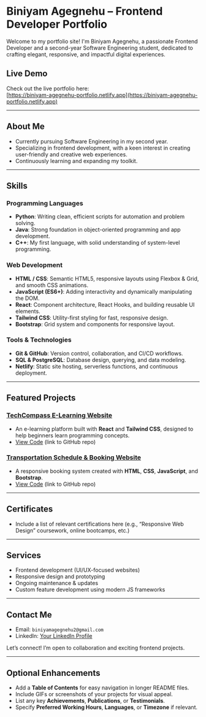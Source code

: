 # Biniyam Agegnehu – Frontend Developer Portfolio

Welcome to my portfolio site! I'm Biniyam Agegnehu, a passionate Frontend Developer and a second-year Software Engineering student, dedicated to crafting elegant, responsive, and impactful digital experiences.

##  Live Demo
Check out the live portfolio here:  
[https://biniyam-agegnehu-portfolio.netlify.app](https://biniyam-agegnehu-portfolio.netlify.app)

---

##  About Me
- Currently pursuing Software Engineering in my second year.
- Specializing in frontend development, with a keen interest in creating user-friendly and creative web experiences.
- Continuously learning and expanding my toolkit.

---

##  Skills

### Programming Languages
- **Python**: Writing clean, efficient scripts for automation and problem solving.  
- **Java**: Strong foundation in object-oriented programming and app development.  
- **C++**: My first language, with solid understanding of system-level programming.

### Web Development
- **HTML / CSS**: Semantic HTML5, responsive layouts using Flexbox & Grid, and smooth CSS animations.  
- **JavaScript (ES6+)**: Adding interactivity and dynamically manipulating the DOM.  
- **React**: Component architecture, React Hooks, and building reusable UI elements.  
- **Tailwind CSS**: Utility-first styling for fast, responsive design.  
- **Bootstrap**: Grid system and components for responsive layout.

### Tools & Technologies
- **Git & GitHub**: Version control, collaboration, and CI/CD workflows.  
- **SQL & PostgreSQL**: Database design, querying, and data modeling.  
- **Netlify**: Static site hosting, serverless functions, and continuous deployment.

---

##  Featured Projects

### [TechCompass E-Learning Website](https://tech-compass.netlify.app)
- An e-learning platform built with **React** and **Tailwind CSS**, designed to help beginners learn programming concepts.
- [View Code]([https://github.com/…](https://github.com/biniyamagegnehu/TechCompass-E-learning-website)) (link to GitHub repo)

### [Transportation Schedule & Booking Website](https://winnergoo.netlify.app)
- A responsive booking system created with **HTML**, **CSS**, **JavaScript**, and **Bootstrap**.
- [View Code]([https://github.com/…](https://github.com/biniyamagegnehu/TransportationScheduleAndBooking)) (link to GitHub repo)

---

##  Certificates
- Include a list of relevant certifications here (e.g., “Responsive Web Design” coursework, online bootcamps, etc.)

---

##  Services
- Frontend development (UI/UX-focused websites)
- Responsive design and prototyping
- Ongoing maintenance & updates
- Custom feature development using modern JS frameworks

---

##  Contact Me
- Email: `biniyamagegnehu2@gmail.com`
- LinkedIn: [Your LinkedIn Profile](www.linkedin.com/in/biniyamagegnehu)

Let’s connect! I’m open to collaboration and exciting frontend projects.

---

##  Optional Enhancements
- Add a **Table of Contents** for easy navigation in longer README files.
- Include GIFs or screenshots of your projects for visual appeal.
- List any key **Achievements**, **Publications**, or **Testimonials**.
- Specify **Preferred Working Hours**, **Languages**, or **Timezone** if relevant.
